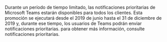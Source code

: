 Durante un período de tiempo limitado, las notificaciones prioritarias de Microsoft Teams estarán disponibles para todos los clientes. Esta promoción se ejecutará desde el 2019 de junio hasta el 31 de diciembre de 2019 y, durante ese tiempo, los usuarios de Teams podrán enviar notificaciones prioritarias. para obtener más información, [](../teams-add-on-licensing/pri-message.md)consulte notificaciones prioritarias. 